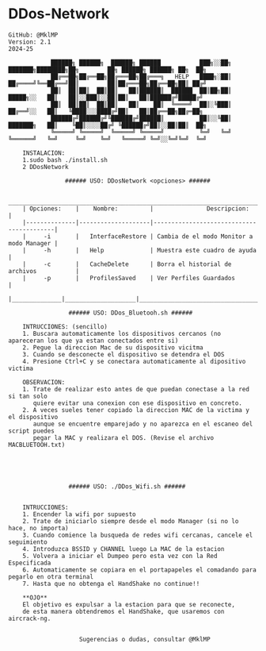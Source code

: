 # DDos-Network


	GitHub: @MklMP
	Version: 2.1
	2024-25
		
                ██████╗ ██████╗  ██████╗ ██████           ███╗░░██╗ ███████╗████████╗██╗        ██╗ ██████╗ ██████╗ ██╗  ██╗
                ██╔══██╗██╔══██╗██╔═══██╗██╔═══╗   HELP   ████╗░██║ ██╔════╝╚══██╔══╝██║        ██║██╔═══██╗██╔══██╗██║ ██╔╝
                ██║  ██║██║  ██║██║   ██║██████║  ██████  ██║██╗██║ █████╗░░   ██║   ██║░░███║░░██║██║   ██║██████╔╝█████╔╝ 
                ██║  ██║██║  ██║██║   ██║    ██║  ╚════╝  ██║░╚███║ ██╔══╝░░   ██║   ╚████░░░████╔╝██║   ██║██╔══██╗██╔═██╗ 
                ██████╔╝██████╔╝╚██████╔╝██████║          ██║░░╚██║ ███████╗   ██║    ╚██║░░░░██╔╝ ╚██████╔╝██║░░██║██║  ██╗
                ╚═════╝ ╚═════╝  ╚═════╝ ╚═════╝          ╚═╝   ╚═╝ ╚══════╝   ╚═╝     ╚═╝    ╚═╝   ╚═════╝ ╚═╝░░╚═╝╚═╝  ╚═╝
		
		INSTALACION: 
		1.sudo bash ./install.sh
		2 DDosNetwork 
				
					###### USO: DDosNetwork <opciones> ######
				
		________________________________________________________________________________
		| Opciones:    |    Nombre:         |               Descripcion:               |
		|--------------|--------------------|------------------------------------------|
		|     -i       |   InterfaceRestore | Cambia de el modo Monitor a modo Manager |
		|     -h       |   Help             | Muestra este cuadro de ayuda             |
		|     -c       |   CacheDelete      | Borra el historial de archivos           |
		|     -p       |   ProfilesSaved    | Ver Perfiles Guardados                   |
		|______________|____________________|__________________________________________|
		
				     ###### USO: DDos_Bluetooh.sh ######
				
		INTRUCCIONES: (sencillo)
		1. Buscara automaticamente los dispositivos cercanos (no apareceran los que ya estan conectados entre si)
		2. Pegue la direccion Mac de su dispositivo vicitma
		3. Cuando se desconecte el dispositivo se detendra el DOS
		4. Presione Ctrl+C y se conectara automaticamente al dipositivo victima
		
		OBSERVACION:
		1. Trate de realizar esto antes de que puedan conectase a la red si tan solo
		   quiere evitar una conexion con ese dispositivo en concreto.
		2. A veces sueles tener copiado la direccion MAC de la victima y el dispositivo 
		   aunque se encuentre emparejado y no aparezca en el escaneo del script puedes
		   pegar la MAC y realizara el DOS. (Revise el archivo MACBLUETOOH.txt)
		
		
		
		
		
				     ###### USO: ./DDos_Wifi.sh ######


		INTRUCCIONES:
		1. Encender la wifi por supuesto
		2. Trate de iniciarlo siempre desde el modo Manager (si no lo hace, no importa)
		3. Cuando comience la busqueda de redes wifi cercanas, cancele el seguimiento
		4. Introduzca BSSID y CHANNEL luego La MAC de la estacion
		5. Volvera a iniciar el Dumpeo pero esta vez con la Red Especificada
		6. Automaticamente se copiara en el portapapeles el comadando para pegarlo en otra terminal 
		7. Hasta que no obtenga el HandShake no continue!!
		
		**OJO** 
		El objetivo es expulsar a la estacion para que se reconecte, 
		de esta manera obtendremos el HandShake, que usaremos con aircrack-ng.	


						Sugerencias o dudas, consultar @MklMP
